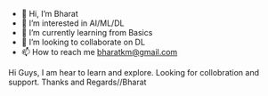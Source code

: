 - 👋 Hi, I’m Bharat
- 👀 I’m interested in AI/ML/DL
- 🌱 I’m currently learning from Basics
- 💞️ I’m looking to collaborate on DL
- 📫 How to reach me bharatkm@gmail.com

<!---
bharatkm123/bharatkm123 is a ✨ special ✨ repository because its `README.md` (this file) appears on your GitHub profile.
You can click the Preview link to take a look at your changes.
--->
Hi Guys, I am hear to learn and explore. Looking for collobration and support. Thanks and Regards//Bharat
